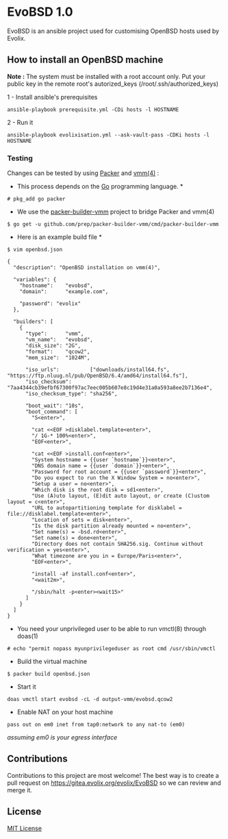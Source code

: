 # EvoBSD 1.0

EvoBSD is an ansible project used for customising OpenBSD hosts
used by Evolix.

## How to install an OpenBSD machine

**Note :** The system must be installed with a root account only.
Put your public key in the remote root's autorized_keys
(/root/.ssh/authorized_keys)

1 - Install ansible's prerequisites

```
ansible-playbook prerequisite.yml -CDi hosts -l HOSTNAME
```

2 - Run it

```
ansible-playbook evolixisation.yml --ask-vault-pass -CDKi hosts -l HOSTNAME
```

### Testing

Changes can be tested by using [Packer](https://www.packer.io/) and
[vmm(4)](https://man.openbsd.org/vmm.4) :

* This process depends on the [Go](https://golang.org/) programming language. *

```
# pkg_add go packer
```

* We use the [packer-builder-vmm](https://github.com/prep/packer-builder-vmm) project to bridge Packer and vmm(4)

```
$ go get -u github.com/prep/packer-builder-vmm/cmd/packer-builder-vmm
```

* Here is an example build file *

```
$ vim openbsd.json
```

    {
      "description": "OpenBSD installation on vmm(4)",

      "variables": {
        "hostname":    "evobsd",
        "domain":      "example.com",

        "password": "evolix"
      },

      "builders": [
        {
          "type":      "vmm",
          "vm_name":   "evobsd",
          "disk_size": "2G",
          "format":    "qcow2",
          "mem_size":  "1024M",

          "iso_urls":          ["downloads/install64.fs", "https://ftp.nluug.nl/pub/OpenBSD/6.4/amd64/install64.fs"],
          "iso_checksum":      "7aa4344cb39efbf67300f97ac7eec005b607e8c19d4e31a0a593a8ee2b7136e4",
          "iso_checksum_type": "sha256",

          "boot_wait": "10s",
          "boot_command": [
            "S<enter>",

            "cat <<EOF >disklabel.template<enter>",
            "/ 1G-* 100%<enter>",
            "EOF<enter>",

            "cat <<EOF >install.conf<enter>",
            "System hostname = {{user `hostname`}}<enter>",
            "DNS domain name = {{user `domain`}}<enter>",
            "Password for root account = {{user `password`}}<enter>",
            "Do you expect to run the X Window System = no<enter>",
            "Setup a user = no<enter>",
            "Which disk is the root disk = sd1<enter>",
            "Use (A)uto layout, (E)dit auto layout, or create (C)ustom layout = c<enter>",
            "URL to autopartitioning template for disklabel = file://disklabel.template<enter>",
            "Location of sets = disk<enter>",
            "Is the disk partition already mounted = no<enter>",
            "Set name(s) = -bsd.rd<enter>",
            "Set name(s) = done<enter>",
            "Directory does not contain SHA256.sig. Continue without verification = yes<enter>",
            "What timezone are you in = Europe/Paris<enter>",
            "EOF<enter>",

            "install -af install.conf<enter>",
            "<wait2m>",

            "/sbin/halt -p<enter><wait15>"
          ]
        }
      ]
    }


* You need your unprivileged user to be able to run vmctl(8) through doas(1)

```
# echo "permit nopass myunprivilegeduser as root cmd /usr/sbin/vmctl
```

* Build the virtual machine

```
$ packer build openbsd.json
```

* Start it

```
doas vmctl start evobsd -cL -d output-vmm/evobsd.qcow2
```

* Enable NAT on your host machine

```
pass out on em0 inet from tap0:network to any nat-to (em0)
```
*assuming em0 is your egress interface*

## Contributions

Contributions to this project are most welcome! The best way is to
create a pull request on https://gitea.evolix.org/evolix/EvoBSD so
we can review and merge it.



## License

[MIT License](LICENSE)
